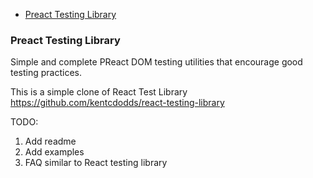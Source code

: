 <!-- START doctoc generated TOC please keep comment here to allow auto update -->

<!-- DON'T EDIT THIS SECTION, INSTEAD RE-RUN doctoc TO UPDATE -->

* [Preact Testing Library](#preact-testing-library)

<!-- END doctoc generated TOC please keep comment here to allow auto update -->

### Preact Testing Library

Simple and complete PReact DOM testing utilities that encourage good testing practices.

This is a simple clone of React Test Library https://github.com/kentcdodds/react-testing-library

TODO:

1.  Add readme
2.  Add examples
3.  FAQ similar to React testing library

